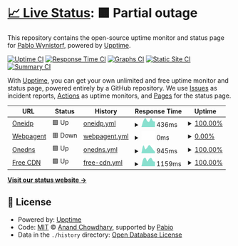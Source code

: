 # [📈 Live Status](https://uptime.onedns.ch): <!--live status--> **🟧 Partial outage**

This repository contains the open-source uptime monitor and status page for [Pablo Wynistorf](https://www.pablo.one), powered by [Upptime](https://github.com/upptime/upptime).

[![Uptime CI](https://github.com/Pablo-Wynistorf/uptime/workflows/Uptime%20CI/badge.svg)](https://github.com/Pablo-Wynistorf/uptime/actions?query=workflow%3A%22Uptime+CI%22)
[![Response Time CI](https://github.com/Pablo-Wynistorf/uptime/workflows/Response%20Time%20CI/badge.svg)](https://github.com/Pablo-Wynistorf/uptime/actions?query=workflow%3A%22Response+Time+CI%22)
[![Graphs CI](https://github.com/Pablo-Wynistorf/uptime/workflows/Graphs%20CI/badge.svg)](https://github.com/Pablo-Wynistorf/uptime/actions?query=workflow%3A%22Graphs+CI%22)
[![Static Site CI](https://github.com/Pablo-Wynistorf/uptime/workflows/Static%20Site%20CI/badge.svg)](https://github.com/Pablo-Wynistorf/uptime/actions?query=workflow%3A%22Static+Site+CI%22)
[![Summary CI](https://github.com/Pablo-Wynistorf/uptime/workflows/Summary%20CI/badge.svg)](https://github.com/Pablo-Wynistorf/uptime/actions?query=workflow%3A%22Summary+CI%22)

With [Upptime](https://upptime.js.org), you can get your own unlimited and free uptime monitor and status page, powered entirely by a GitHub repository. We use [Issues](https://github.com/Pablo-Wynistorf/uptime/issues) as incident reports, [Actions](https://github.com/Pablo-Wynistorf/uptime/actions) as uptime monitors, and [Pages](https://uptime.onedns.ch) for the status page.

<!--start: status pages-->
<!-- This summary is generated by Upptime (https://github.com/upptime/upptime) -->
<!-- Do not edit this manually, your changes will be overwritten -->
<!-- prettier-ignore -->
| URL | Status | History | Response Time | Uptime |
| --- | ------ | ------- | ------------- | ------ |
| <img alt="" src="https://icons.duckduckgo.com/ip3/oneidp.ch.ico" height="13"> [Oneidp](https://oneidp.ch) | 🟩 Up | [oneidp.yml](https://github.com/Pablo-Wynistorf/uptime/commits/HEAD/history/oneidp.yml) | <details><summary><img alt="Response time graph" src="./graphs/oneidp/response-time-week.png" height="20"> 436ms</summary><br><a href="https://uptime.onedns.ch/history/oneidp"><img alt="Response time 483" src="https://img.shields.io/endpoint?url=https%3A%2F%2Fraw.githubusercontent.com%2FPablo-Wynistorf%2Fuptime%2FHEAD%2Fapi%2Foneidp%2Fresponse-time.json"></a><br><a href="https://uptime.onedns.ch/history/oneidp"><img alt="24-hour response time 360" src="https://img.shields.io/endpoint?url=https%3A%2F%2Fraw.githubusercontent.com%2FPablo-Wynistorf%2Fuptime%2FHEAD%2Fapi%2Foneidp%2Fresponse-time-day.json"></a><br><a href="https://uptime.onedns.ch/history/oneidp"><img alt="7-day response time 436" src="https://img.shields.io/endpoint?url=https%3A%2F%2Fraw.githubusercontent.com%2FPablo-Wynistorf%2Fuptime%2FHEAD%2Fapi%2Foneidp%2Fresponse-time-week.json"></a><br><a href="https://uptime.onedns.ch/history/oneidp"><img alt="30-day response time 473" src="https://img.shields.io/endpoint?url=https%3A%2F%2Fraw.githubusercontent.com%2FPablo-Wynistorf%2Fuptime%2FHEAD%2Fapi%2Foneidp%2Fresponse-time-month.json"></a><br><a href="https://uptime.onedns.ch/history/oneidp"><img alt="1-year response time 483" src="https://img.shields.io/endpoint?url=https%3A%2F%2Fraw.githubusercontent.com%2FPablo-Wynistorf%2Fuptime%2FHEAD%2Fapi%2Foneidp%2Fresponse-time-year.json"></a></details> | <details><summary><a href="https://uptime.onedns.ch/history/oneidp">100.00%</a></summary><a href="https://uptime.onedns.ch/history/oneidp"><img alt="All-time uptime 97.88%" src="https://img.shields.io/endpoint?url=https%3A%2F%2Fraw.githubusercontent.com%2FPablo-Wynistorf%2Fuptime%2FHEAD%2Fapi%2Foneidp%2Fuptime.json"></a><br><a href="https://uptime.onedns.ch/history/oneidp"><img alt="24-hour uptime 100.00%" src="https://img.shields.io/endpoint?url=https%3A%2F%2Fraw.githubusercontent.com%2FPablo-Wynistorf%2Fuptime%2FHEAD%2Fapi%2Foneidp%2Fuptime-day.json"></a><br><a href="https://uptime.onedns.ch/history/oneidp"><img alt="7-day uptime 100.00%" src="https://img.shields.io/endpoint?url=https%3A%2F%2Fraw.githubusercontent.com%2FPablo-Wynistorf%2Fuptime%2FHEAD%2Fapi%2Foneidp%2Fuptime-week.json"></a><br><a href="https://uptime.onedns.ch/history/oneidp"><img alt="30-day uptime 99.54%" src="https://img.shields.io/endpoint?url=https%3A%2F%2Fraw.githubusercontent.com%2FPablo-Wynistorf%2Fuptime%2FHEAD%2Fapi%2Foneidp%2Fuptime-month.json"></a><br><a href="https://uptime.onedns.ch/history/oneidp"><img alt="1-year uptime 97.88%" src="https://img.shields.io/endpoint?url=https%3A%2F%2Fraw.githubusercontent.com%2FPablo-Wynistorf%2Fuptime%2FHEAD%2Fapi%2Foneidp%2Fuptime-year.json"></a></details>
| <img alt="" src="https://icons.duckduckgo.com/ip3/webpagent.ch.ico" height="13"> [Webpagent](https://webpagent.ch) | 🟥 Down | [webpagent.yml](https://github.com/Pablo-Wynistorf/uptime/commits/HEAD/history/webpagent.yml) | <details><summary><img alt="Response time graph" src="./graphs/webpagent/response-time-week.png" height="20"> 0ms</summary><br><a href="https://uptime.onedns.ch/history/webpagent"><img alt="Response time 478" src="https://img.shields.io/endpoint?url=https%3A%2F%2Fraw.githubusercontent.com%2FPablo-Wynistorf%2Fuptime%2FHEAD%2Fapi%2Fwebpagent%2Fresponse-time.json"></a><br><a href="https://uptime.onedns.ch/history/webpagent"><img alt="24-hour response time 0" src="https://img.shields.io/endpoint?url=https%3A%2F%2Fraw.githubusercontent.com%2FPablo-Wynistorf%2Fuptime%2FHEAD%2Fapi%2Fwebpagent%2Fresponse-time-day.json"></a><br><a href="https://uptime.onedns.ch/history/webpagent"><img alt="7-day response time 0" src="https://img.shields.io/endpoint?url=https%3A%2F%2Fraw.githubusercontent.com%2FPablo-Wynistorf%2Fuptime%2FHEAD%2Fapi%2Fwebpagent%2Fresponse-time-week.json"></a><br><a href="https://uptime.onedns.ch/history/webpagent"><img alt="30-day response time 0" src="https://img.shields.io/endpoint?url=https%3A%2F%2Fraw.githubusercontent.com%2FPablo-Wynistorf%2Fuptime%2FHEAD%2Fapi%2Fwebpagent%2Fresponse-time-month.json"></a><br><a href="https://uptime.onedns.ch/history/webpagent"><img alt="1-year response time 478" src="https://img.shields.io/endpoint?url=https%3A%2F%2Fraw.githubusercontent.com%2FPablo-Wynistorf%2Fuptime%2FHEAD%2Fapi%2Fwebpagent%2Fresponse-time-year.json"></a></details> | <details><summary><a href="https://uptime.onedns.ch/history/webpagent">0.00%</a></summary><a href="https://uptime.onedns.ch/history/webpagent"><img alt="All-time uptime 71.27%" src="https://img.shields.io/endpoint?url=https%3A%2F%2Fraw.githubusercontent.com%2FPablo-Wynistorf%2Fuptime%2FHEAD%2Fapi%2Fwebpagent%2Fuptime.json"></a><br><a href="https://uptime.onedns.ch/history/webpagent"><img alt="24-hour uptime 0.00%" src="https://img.shields.io/endpoint?url=https%3A%2F%2Fraw.githubusercontent.com%2FPablo-Wynistorf%2Fuptime%2FHEAD%2Fapi%2Fwebpagent%2Fuptime-day.json"></a><br><a href="https://uptime.onedns.ch/history/webpagent"><img alt="7-day uptime 0.00%" src="https://img.shields.io/endpoint?url=https%3A%2F%2Fraw.githubusercontent.com%2FPablo-Wynistorf%2Fuptime%2FHEAD%2Fapi%2Fwebpagent%2Fuptime-week.json"></a><br><a href="https://uptime.onedns.ch/history/webpagent"><img alt="30-day uptime 0.00%" src="https://img.shields.io/endpoint?url=https%3A%2F%2Fraw.githubusercontent.com%2FPablo-Wynistorf%2Fuptime%2FHEAD%2Fapi%2Fwebpagent%2Fuptime-month.json"></a><br><a href="https://uptime.onedns.ch/history/webpagent"><img alt="1-year uptime 71.27%" src="https://img.shields.io/endpoint?url=https%3A%2F%2Fraw.githubusercontent.com%2FPablo-Wynistorf%2Fuptime%2FHEAD%2Fapi%2Fwebpagent%2Fuptime-year.json"></a></details>
| <img alt="" src="https://icons.duckduckgo.com/ip3/onedns.ch.ico" height="13"> [Onedns](https://onedns.ch) | 🟩 Up | [onedns.yml](https://github.com/Pablo-Wynistorf/uptime/commits/HEAD/history/onedns.yml) | <details><summary><img alt="Response time graph" src="./graphs/onedns/response-time-week.png" height="20"> 945ms</summary><br><a href="https://uptime.onedns.ch/history/onedns"><img alt="Response time 998" src="https://img.shields.io/endpoint?url=https%3A%2F%2Fraw.githubusercontent.com%2FPablo-Wynistorf%2Fuptime%2FHEAD%2Fapi%2Fonedns%2Fresponse-time.json"></a><br><a href="https://uptime.onedns.ch/history/onedns"><img alt="24-hour response time 260" src="https://img.shields.io/endpoint?url=https%3A%2F%2Fraw.githubusercontent.com%2FPablo-Wynistorf%2Fuptime%2FHEAD%2Fapi%2Fonedns%2Fresponse-time-day.json"></a><br><a href="https://uptime.onedns.ch/history/onedns"><img alt="7-day response time 945" src="https://img.shields.io/endpoint?url=https%3A%2F%2Fraw.githubusercontent.com%2FPablo-Wynistorf%2Fuptime%2FHEAD%2Fapi%2Fonedns%2Fresponse-time-week.json"></a><br><a href="https://uptime.onedns.ch/history/onedns"><img alt="30-day response time 1172" src="https://img.shields.io/endpoint?url=https%3A%2F%2Fraw.githubusercontent.com%2FPablo-Wynistorf%2Fuptime%2FHEAD%2Fapi%2Fonedns%2Fresponse-time-month.json"></a><br><a href="https://uptime.onedns.ch/history/onedns"><img alt="1-year response time 998" src="https://img.shields.io/endpoint?url=https%3A%2F%2Fraw.githubusercontent.com%2FPablo-Wynistorf%2Fuptime%2FHEAD%2Fapi%2Fonedns%2Fresponse-time-year.json"></a></details> | <details><summary><a href="https://uptime.onedns.ch/history/onedns">100.00%</a></summary><a href="https://uptime.onedns.ch/history/onedns"><img alt="All-time uptime 97.89%" src="https://img.shields.io/endpoint?url=https%3A%2F%2Fraw.githubusercontent.com%2FPablo-Wynistorf%2Fuptime%2FHEAD%2Fapi%2Fonedns%2Fuptime.json"></a><br><a href="https://uptime.onedns.ch/history/onedns"><img alt="24-hour uptime 100.00%" src="https://img.shields.io/endpoint?url=https%3A%2F%2Fraw.githubusercontent.com%2FPablo-Wynistorf%2Fuptime%2FHEAD%2Fapi%2Fonedns%2Fuptime-day.json"></a><br><a href="https://uptime.onedns.ch/history/onedns"><img alt="7-day uptime 100.00%" src="https://img.shields.io/endpoint?url=https%3A%2F%2Fraw.githubusercontent.com%2FPablo-Wynistorf%2Fuptime%2FHEAD%2Fapi%2Fonedns%2Fuptime-week.json"></a><br><a href="https://uptime.onedns.ch/history/onedns"><img alt="30-day uptime 100.00%" src="https://img.shields.io/endpoint?url=https%3A%2F%2Fraw.githubusercontent.com%2FPablo-Wynistorf%2Fuptime%2FHEAD%2Fapi%2Fonedns%2Fuptime-month.json"></a><br><a href="https://uptime.onedns.ch/history/onedns"><img alt="1-year uptime 97.89%" src="https://img.shields.io/endpoint?url=https%3A%2F%2Fraw.githubusercontent.com%2FPablo-Wynistorf%2Fuptime%2FHEAD%2Fapi%2Fonedns%2Fuptime-year.json"></a></details>
| <img alt="" src="https://icons.duckduckgo.com/ip3/cdn.onedns.ch.ico" height="13"> [Free CDN](https://cdn.onedns.ch) | 🟩 Up | [free-cdn.yml](https://github.com/Pablo-Wynistorf/uptime/commits/HEAD/history/free-cdn.yml) | <details><summary><img alt="Response time graph" src="./graphs/free-cdn/response-time-week.png" height="20"> 1159ms</summary><br><a href="https://uptime.onedns.ch/history/free-cdn"><img alt="Response time 1360" src="https://img.shields.io/endpoint?url=https%3A%2F%2Fraw.githubusercontent.com%2FPablo-Wynistorf%2Fuptime%2FHEAD%2Fapi%2Ffree-cdn%2Fresponse-time.json"></a><br><a href="https://uptime.onedns.ch/history/free-cdn"><img alt="24-hour response time 778" src="https://img.shields.io/endpoint?url=https%3A%2F%2Fraw.githubusercontent.com%2FPablo-Wynistorf%2Fuptime%2FHEAD%2Fapi%2Ffree-cdn%2Fresponse-time-day.json"></a><br><a href="https://uptime.onedns.ch/history/free-cdn"><img alt="7-day response time 1159" src="https://img.shields.io/endpoint?url=https%3A%2F%2Fraw.githubusercontent.com%2FPablo-Wynistorf%2Fuptime%2FHEAD%2Fapi%2Ffree-cdn%2Fresponse-time-week.json"></a><br><a href="https://uptime.onedns.ch/history/free-cdn"><img alt="30-day response time 1298" src="https://img.shields.io/endpoint?url=https%3A%2F%2Fraw.githubusercontent.com%2FPablo-Wynistorf%2Fuptime%2FHEAD%2Fapi%2Ffree-cdn%2Fresponse-time-month.json"></a><br><a href="https://uptime.onedns.ch/history/free-cdn"><img alt="1-year response time 1360" src="https://img.shields.io/endpoint?url=https%3A%2F%2Fraw.githubusercontent.com%2FPablo-Wynistorf%2Fuptime%2FHEAD%2Fapi%2Ffree-cdn%2Fresponse-time-year.json"></a></details> | <details><summary><a href="https://uptime.onedns.ch/history/free-cdn">100.00%</a></summary><a href="https://uptime.onedns.ch/history/free-cdn"><img alt="All-time uptime 97.85%" src="https://img.shields.io/endpoint?url=https%3A%2F%2Fraw.githubusercontent.com%2FPablo-Wynistorf%2Fuptime%2FHEAD%2Fapi%2Ffree-cdn%2Fuptime.json"></a><br><a href="https://uptime.onedns.ch/history/free-cdn"><img alt="24-hour uptime 100.00%" src="https://img.shields.io/endpoint?url=https%3A%2F%2Fraw.githubusercontent.com%2FPablo-Wynistorf%2Fuptime%2FHEAD%2Fapi%2Ffree-cdn%2Fuptime-day.json"></a><br><a href="https://uptime.onedns.ch/history/free-cdn"><img alt="7-day uptime 100.00%" src="https://img.shields.io/endpoint?url=https%3A%2F%2Fraw.githubusercontent.com%2FPablo-Wynistorf%2Fuptime%2FHEAD%2Fapi%2Ffree-cdn%2Fuptime-week.json"></a><br><a href="https://uptime.onedns.ch/history/free-cdn"><img alt="30-day uptime 100.00%" src="https://img.shields.io/endpoint?url=https%3A%2F%2Fraw.githubusercontent.com%2FPablo-Wynistorf%2Fuptime%2FHEAD%2Fapi%2Ffree-cdn%2Fuptime-month.json"></a><br><a href="https://uptime.onedns.ch/history/free-cdn"><img alt="1-year uptime 97.85%" src="https://img.shields.io/endpoint?url=https%3A%2F%2Fraw.githubusercontent.com%2FPablo-Wynistorf%2Fuptime%2FHEAD%2Fapi%2Ffree-cdn%2Fuptime-year.json"></a></details>

<!--end: status pages-->

[**Visit our status website →**](https://uptime.onedns.ch)

## 📄 License

- Powered by: [Upptime](https://github.com/upptime/upptime)
- Code: [MIT](./LICENSE) © [Anand Chowdhary](https://anandchowdhary.com), supported by [Pabio](https://pabio.com)
- Data in the `./history` directory: [Open Database License](https://opendatacommons.org/licenses/odbl/1-0/)
